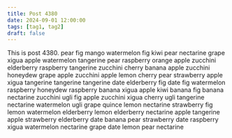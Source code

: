 ```yaml
---
title: Post 4380
date: 2024-09-01 12:00:00
tags: [tag1, tag2]
draft: false
---
```

This is post 4380.
pear
fig
mango
watermelon
fig
kiwi
pear
nectarine
grape
xigua
apple
watermelon
tangerine
pear
raspberry
orange
apple
zucchini
elderberry
raspberry
tangerine
zucchini
cherry
banana
apple
zucchini
honeydew
grape
apple
zucchini
apple
lemon
cherry
pear
strawberry
apple
xigua
tangerine
tangerine
tangerine
date
elderberry
fig
date
fig
watermelon
raspberry
honeydew
raspberry
banana
xigua
apple
kiwi
banana
fig
banana
nectarine
zucchini
ugli
fig
apple
zucchini
xigua
cherry
ugli
tangerine
nectarine
watermelon
ugli
grape
quince
lemon
nectarine
strawberry
fig
lemon
watermelon
elderberry
lemon
elderberry
nectarine
apple
tangerine
apple
strawberry
elderberry
date
banana
pear
strawberry
date
raspberry
xigua
watermelon
nectarine
grape
date
lemon
pear
nectarine
